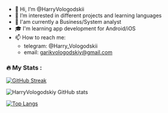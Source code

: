 - 👋 Hi, I’m @HarryVologodskii
- 👀 I’m interested in different projects and learning languages
- 🌱 I'am currently a Business/System analyst
- 🎓 I'm learning app development for Android/iOS
- 📫 How to reach me: 
    - telegram: @Harry_Vologodskii
    - email: garikvologodskiy@gmail.com


### :fire: My Stats :
[![GitHub Streak](http://github-readme-streak-stats.herokuapp.com?user=GarikVologodskiy&theme=dark&background=000000)](https://git.io/streak-stats)

![HarryVologodskiy GitHub stats](https://github-readme-stats.vercel.app/api?username=GarikVologodskiy&show_icons=true&theme=dark)

[![Top Langs](https://github-readme-stats.vercel.app/api/top-langs/?username=GarikVologodskiy&layout=compact&theme=dark)](https://github.com/anuraghazra/github-readme-stats)

<!---
GarikVologodskiy/GarikVologodskiy is a ✨ special ✨ repository because its `README.md` (this file) appears on your GitHub profile.
You can click the Preview link to take a look at your changes.
--->
